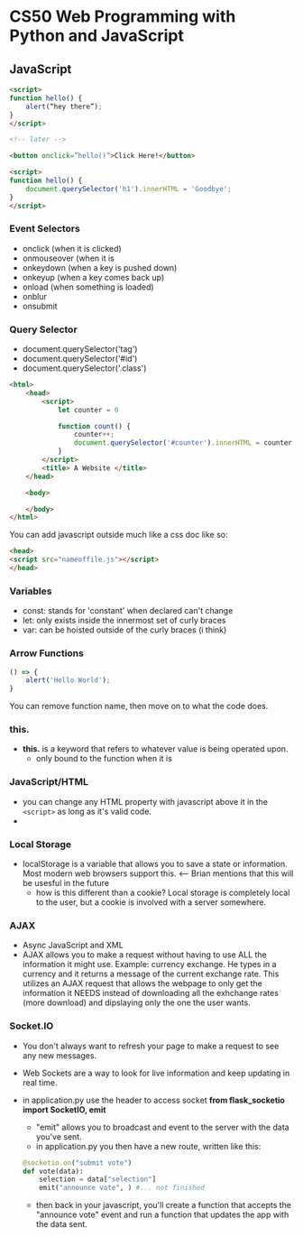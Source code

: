 # CS50 Web Programming with Python and JavaScript


## JavaScript

``` html
<script>
function hello() {
    alert(“hey there”);
}
</script>

<!-- later -->

<button onclick=”hello()”>Click Here!</button>
```

``` html
<script>
function hello() {
    document.querySelector('h1').innerHTML = 'Goodbye';
}
</script>
```

### **Event Selectors**

* onclick (when it is clicked)
* onmouseover (when it is
* onkeydown (when a key is pushed down)
* onkeyup (when a key comes back up)
* onload (when something is loaded)
* onblur
* onsubmit


### **Query Selector**

* document.querySelector('tag')
* document.querySelector('#id')
* document.querySelector('.class')

``` html
<html>
    <head>
        <script>
            let counter = 0

            function count() {
                counter++; 
                document.querySelector('#counter').innerHTML = counter;
            }
        </script>
        <title> A Website </title>
    </head>

    <body>

    </body>
</html>

```

You can add javascript outside much like a css doc like so:

``` html
<head>
<script src="nameoffile.js"></script>
</head>
```

### **Variables**

* const: stands for 'constant' when declared can't change
* let: only exists inside the innermost set of curly braces
* var: can be hoisted outside of the curly braces (i think)

### Arrow Functions

``` js
() => {
    alert('Hello World');
}
```

You can remove function name, then move on to what the code does. 

### this.

* **this.** is a keyword that refers to whatever value is being operated upon.
  * only bound to the function when it is

### JavaScript/HTML

* you can change any HTML property with javascript above it in the ```<script>``` as long as it's valid code.
* 


### Local Storage

* localStorage is a variable that allows you to save a state or information. Most modern web browsers support this. <-- Brian mentions that this will be usesful in the future
    * how is this different than a cookie? Local storage is completely local to the user, but a cookie is involved with a server somewhere. 

### AJAX

* Async JavaScript and XML
* AJAX allows you to make a request without having to use ALL the information it might use. Example: currency exchange. He types in a currency and it returns a message of the current exchange rate. This utilizes an AJAX request that allows the webpage to only get the information it NEEDS instead of downloading all the exhchange rates (more download) and dipslaying only the one the user wants.

### Socket.IO

* You don't always want to refresh your page to make a request to see any new messages.
* Web Sockets are a way to look for live information and keep updating in real time.
* in application.py use the header to access socket **from flask_socketio import SocketIO, emit**

    * "emit" allows you to broadcast and event to the server with the data you've sent.
    * in application.py you then have a new route, written like this: 

    ``` python
    @socketio.on("submit vote")
    def vote(data):
        selection = data["selection"]
        emit("announce vote", ) #... not finished
    ```

    * then back in your javascript, you'll create a function that accepts the "announce vote" event and run a function that updates the app with the data sent.